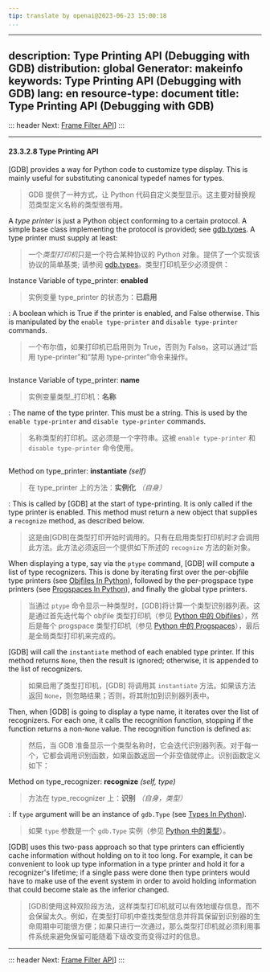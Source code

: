 ```yaml
---
tip: translate by openai@2023-06-23 15:00:18
...
```

---
description: Type Printing API (Debugging with GDB)
distribution: global
Generator: makeinfo
keywords: Type Printing API (Debugging with GDB)
lang: en
resource-type: document
title: Type Printing API (Debugging with GDB)
---------------------------------------------

::: header
Next: [Frame Filter API](Frame-Filter-API.html#Frame-Filter-API)]
:::

---

#### 23.3.2.8 Type Printing API

[GDB] provides a way for Python code to customize type display. This is mainly useful for substituting canonical typedef names for types.

> GDB 提供了一种方式，让 Python 代码自定义类型显示。这主要对替换规范类型定义名称的类型很有用。

A *type printer* is just a Python object conforming to a certain protocol. A simple base class implementing the protocol is provided; see [gdb.types](gdb_002etypes.html#gdb_002etypes). A type printer must supply at least:

> 一个*类型打印机*只是一个符合某种协议的 Python 对象。提供了一个实现该协议的简单基类; 请参阅 [gdb.types](gdb_002etypes.html#gdb_002etypes)。类型打印机至少必须提供：

Instance Variable of type_printer: **enabled**

> 实例变量 type_printer 的状态为：**已启用**

:   A boolean which is True if the printer is enabled, and False otherwise. This is manipulated by the `enable type-printer` and `disable type-printer` commands.

> 一个布尔值，如果打印机已启用则为 True，否则为 False。这可以通过“启用 type-printer”和“禁用 type-printer”命令来操作。

```

```

Instance Variable of type_printer: **name**

> 实例变量类型_打印机：**名称**

:   The name of the type printer. This must be a string. This is used by the `enable type-printer` and `disable type-printer` commands.

> 名称类型的打印机。这必须是一个字符串。这被 `enable type-printer` 和 `disable type-printer` 命令使用。

```

```

Method on type_printer: **instantiate** *(self)*

> 在 type_printer 上的方法：**实例化** *（自身）*

:   This is called by [GDB] at the start of type-printing. It is only called if the type printer is enabled. This method must return a new object that supplies a `recognize` method, as described below.

> 这是由[GDB]在类型打印开始时调用的。只有在启用类型打印机时才会调用此方法。此方法必须返回一个提供如下所述的 `recognize` 方法的新对象。

When displaying a type, say via the `ptype` command, [GDB] will compute a list of type recognizers. This is done by iterating first over the per-objfile type printers (see [Objfiles In Python](Objfiles-In-Python.html#Objfiles-In-Python)), followed by the per-progspace type printers (see [Progspaces In Python](Progspaces-In-Python.html#Progspaces-In-Python)), and finally the global type printers.

> 当通过 `ptype` 命令显示一种类型时，[GDB]将计算一个类型识别器列表。这是通过首先迭代每个 objfile 类型打印机（参见 [Python 中的 Objfiles](Objfiles-In-Python.html#Objfiles-In-Python)），然后是每个 progspace 类型打印机（参见 [Python 中的 Progspaces](Progspaces-In-Python.html#Progspaces-In-Python)），最后是全局类型打印机来完成的。

[GDB] will call the `instantiate` method of each enabled type printer. If this method returns `None`, then the result is ignored; otherwise, it is appended to the list of recognizers.

> 如果启用了类型打印机，[GDB] 将调用其 `instantiate` 方法。如果该方法返回 `None`，则忽略结果；否则，将其附加到识别器列表中。

Then, when [GDB] is going to display a type name, it iterates over the list of recognizers. For each one, it calls the recognition function, stopping if the function returns a non-`None` value. The recognition function is defined as:

> 然后，当 GDB 准备显示一个类型名称时，它会迭代识别器列表。对于每一个，它都会调用识别函数，如果函数返回一个非空值就停止。识别函数定义如下：

Method on type_recognizer: **recognize** *(self, type)*

> 方法在 type_recognizer 上：**识别** *（自身，类型）*

:   If `type` argument will be an instance of `gdb.Type` (see [Types In Python](Types-In-Python.html#Types-In-Python)).

> 如果 `type` 参数是一个 `gdb.Type` 实例（参见 [Python 中的类型](Types-In-Python.html#Types-In-Python)）。

[GDB] uses this two-pass approach so that type printers can efficiently cache information without holding on to it too long. For example, it can be convenient to look up type information in a type printer and hold it for a recognizer's lifetime; if a single pass were done then type printers would have to make use of the event system in order to avoid holding information that could become stale as the inferior changed.

> [GDB]使用这种双阶段方法，这样类型打印机就可以有效地缓存信息，而不会保留太久。例如，在类型打印机中查找类型信息并将其保留到识别器的生命周期中可能很方便；如果只进行一次通过，那么类型打印机就必须利用事件系统来避免保留可能随着下级改变而变得过时的信息。

---

::: header
Next: [Frame Filter API](Frame-Filter-API.html#Frame-Filter-API)]
:::
